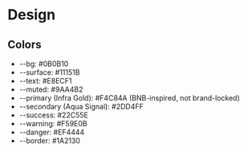 # Design

## Colors

* --bg: #0B0B10
* --surface: #11151B
* --text: #E8ECF1
* --muted: #9AA4B2
* --primary (Infra Gold): #F4C84A (BNB-inspired, not brand-locked)
* --secondary (Aqua Signal): #2DD4FF
* --success: #22C55E
* --warning: #F59E0B
* --danger: #EF4444
* --border: #1A2130
